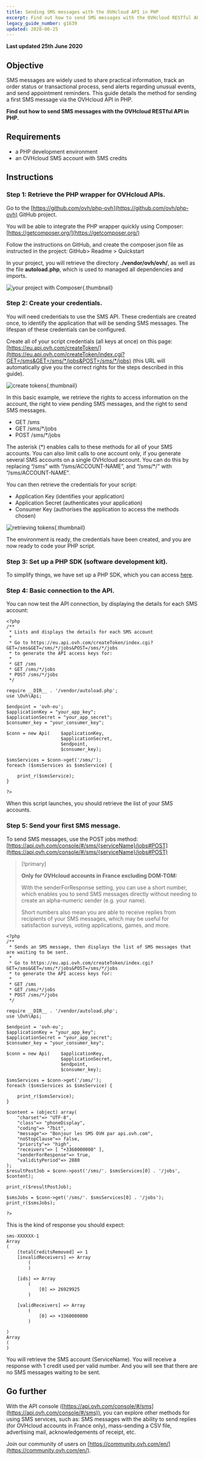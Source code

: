 ```yaml
---
title: Sending SMS messages with the OVHcloud API in PHP
excerpt: Find out how to send SMS messages with the OVHcloud RESTful API in PHP
legacy_guide_number: g1639
updated: 2020-06-25
---
```


**Last updated 25th June 2020**

## Objective

SMS messages are widely used to share practical information, track an order status or transactional process, send alerts regarding unusual events, and send appointment reminders. This guide details the method for sending a first SMS message via the OVHcloud API in PHP. 

**Find out how to send SMS messages with the OVHcloud RESTful API in PHP.**

## Requirements

- a PHP development environment
- an OVHcloud SMS account with SMS credits

## Instructions

### Step 1: Retrieve the PHP wrapper for OVHcloud APIs.

Go to the [https://github.com/ovh/php-ovh](https://github.com/ovh/php-ovh) GitHub project.

You will be able to integrate the PHP wrapper quickly using Composer: [https://getcomposer.org/](https://getcomposer.org/)

Follow the instructions on GitHub, and create the composer.json file as instructed in the project:
GitHub> Readme > Quickstart

In your project, you will retrieve the directory <b>./vendor/ovh/ovh/</b>, as well as the file <b>autoload.php</b>, which is used to managed all dependencies and imports.

![your project with Composer](images/img_2450.jpg){.thumbnail}


### Step 2: Create your credentials.

You will need credentials to use the SMS API. These credentials are created once, to identify the application that will be sending SMS messages. The lifespan of these credentials can be configured.

Create all of your script credentials (all keys at once) on this page:
[https://eu.api.ovh.com/createToken/](https://eu.api.ovh.com/createToken/index.cgi?GET=/sms&GET=/sms/*/jobs&POST=/sms/*/jobs) (this URL will automatically give you the correct rights for the steps described in this guide).


![create tokens](images/img_2451.jpg){.thumbnail}

In this basic example, we retrieve the rights to access information on the account, the right to view pending SMS messages, and the right to send SMS messages. 


- GET /sms
- GET /sms/\*/jobs
- POST /sms/\*/jobs


The asterisk (\*) enables calls to these methods for all of your SMS accounts. You can also limit calls to one account only, if you generate several SMS accounts on a single OVHcloud account. You can do this by replacing “/sms” with “/sms/ACCOUNT-NAME”, and  “/sms/\*/” with “/sms/ACCOUNT-NAME”.

You can then retrieve the credentials for your script:

- Application Key (identifies your application)
- Application Secret (authenticates your application)
- Consumer Key (authorises the application to access the methods chosen)



![retrieving tokens](images/img_2452.jpg){.thumbnail}

The environment is ready, the credentials have been created, and you are now ready to code your PHP script.


### Step 3: Set up a PHP SDK (software development kit).

To simplify things, we have set up a PHP SDK, which you can access [here](https://github.com/ovh/php-ovh-sms).


### Step 4: Basic connection to the API.

You can now test the API connection, by displaying the details for each SMS account:

```
<?php
/**
 * Lists and displays the details for each SMS account
 * 
 * Go to https://eu.api.ovh.com/createToken/index.cgi?GET=/sms&GET=/sms/*/jobs&POST=/sms/*/jobs
 * to generate the API access keys for:
 *
 * GET /sms
 * GET /sms/*/jobs
 * POST /sms/*/jobs
 */

require __DIR__ . '/vendor/autoload.php';
use \Ovh\Api;

$endpoint = 'ovh-eu';
$applicationKey = "your_app_key";
$applicationSecret = "your_app_secret";
$consumer_key = "your_consumer_key";

$conn = new Api(    $applicationKey,
                    $applicationSecret,
                    $endpoint,
                    $consumer_key);
     
$smsServices = $conn->get('/sms/');
foreach ($smsServices as $smsService) {

    print_r($smsService);
}

?>
```


When this script launches, you should retrieve the list of your SMS accounts.


### Step 5: Send your first SMS message.

To send SMS messages, use the POST jobs method: [https://api.ovh.com/console/#/sms/{serviceName}/jobs#POST](https://api.ovh.com/console/#/sms/{serviceName}/jobs#POST)

> [!primary]
>
> **Only for OVHcloud accounts in France excluding DOM-TOM:**
> 
> With the senderForResponse setting, you can use a short number, which enables you to send SMS messages directly without needing to create an alpha-numeric sender (e.g. your name).
> 
> Short numbers also mean you are able to receive replies from recipients of your SMS messages, which may be useful for satisfaction surveys, voting applications, games, and more.
>
>



```
<?php
/**
 * Sends an SMS message, then displays the list of SMS messages that are waiting to be sent.
 * 
 * Go to https://eu.api.ovh.com/createToken/index.cgi?GET=/sms&GET=/sms/*/jobs&POST=/sms/*/jobs
 * to generate the API access keys for:
 *
 * GET /sms
 * GET /sms/*/jobs
 * POST /sms/*/jobs
 */

require __DIR__ . '/vendor/autoload.php';
use \Ovh\Api;

$endpoint = 'ovh-eu';
$applicationKey = "your_app_key";
$applicationSecret = "your_app_secret";
$consumer_key = "your_consumer_key";

$conn = new Api(    $applicationKey,
                    $applicationSecret,
                    $endpoint,
                    $consumer_key);
     
$smsServices = $conn->get('/sms/');
foreach ($smsServices as $smsService) {

    print_r($smsService);
}

$content = (object) array(
	"charset"=> "UTF-8",
	"class"=> "phoneDisplay",
	"coding"=> "7bit",
	"message"=> "Bonjour les SMS OVH par api.ovh.com",
	"noStopClause"=> false,
	"priority"=> "high",
	"receivers"=> [ "+3360000000" ],
	"senderForResponse"=> true,
	"validityPeriod"=> 2880
);
$resultPostJob = $conn->post('/sms/'. $smsServices[0] . '/jobs', $content);

print_r($resultPostJob);

$smsJobs = $conn->get('/sms/'. $smsServices[0] . '/jobs');
print_r($smsJobs);
        
?>
```


This is the kind of response you should expect:

```
sms-XXXXXX-1
Array
(
    [totalCreditsRemoved] => 1
    [invalidReceivers] => Array
        (
        )

    [ids] => Array
        (
            [0] => 26929925
        )

    [validReceivers] => Array
        (
            [0] => +3360000000
        )

)
Array
(
)
```

You will retrieve the SMS account (ServiceName). You will receive a response with 1 credit used per valid number. And you will see that there are no SMS messages waiting to be sent.



## Go further

With the API console ([https://api.ovh.com/console/#/sms](https://api.ovh.com/console/#/sms)), you can explore other methods for using SMS services, such as: SMS messages with the ability to send replies (for OVHcloud accounts in France only), mass-sending a CSV file, advertising mail, acknowledgements of receipt, etc.


Join our community of users on [https://community.ovh.com/en/](https://community.ovh.com/en/).

